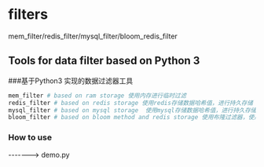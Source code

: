 # filters
mem_filter/redis_filter/mysql_filter/bloom_redis_filter

## Tools for data filter based on Python 3

###基于Python3 实现的数据过滤器工具

```python
mem_filter # based on ram storage 使用内存进行临时过滤
redis_filter # based on redis storage 使用redis存储数据哈希值，进行持久存储
mysql_filter # based on mysql storage  使用mysql存储数据哈希值，进行持久存储
bloom_filter # based on bloom method and redis storage 使用布隆过滤器，使用redis存储
```

### How to use

------->     demo.py



